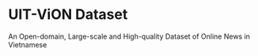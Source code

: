 # UIT-ViON Dataset
An Open-domain, Large-scale and High-quality Dataset of Online News in Vietnamese
